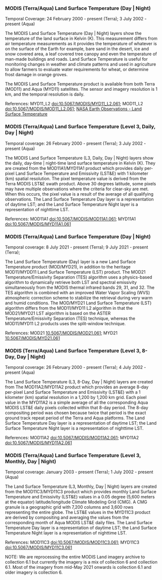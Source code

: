 ### MODIS (Terra/Aqua) Land Surface Temperature (Day | Night)
Temporal Coverage: 24 February 2000 - present (Terra); 3 July 2002 - present (Aqua)

The MODIS Land Surface Temperature (Day | Night) layers show the temperature of the land surface in Kelvin (K). This measurement differs from air temperature measurements as it provides the temperature of whatever is on the surface of the Earth for example, bare sand in the desert, ice and snow covered area, a leaf covered tree canopy and even the temperature of man-made buildings and roads. Land Surface Temperature is useful for monitoring changes in weather and climate patterns and used in agriculture to allow farmers to evaluate water requirements for wheat, or determine frost damage in orange groves.

The MODIS Land Surface Temperature product is available from both Terra (MOD11) and Aqua (MYD11) satellites. The sensor and imagery resolution is 1 km, and the temporal resolution is daily.

References: MYD11_L2 [doi:10.5067/MODIS/MYD11_L2.061](https://doi.org/10.5067/MODIS/MYD11_L2.061); MOD11_L2 [doi:10.5067/MODIS/MOD11_L2.061](https://doi.org/10.5067/MODIS/MOD11_L2.061); [NASA Earth Observations - Land Surface Temperature](https://neo.sci.gsfc.nasa.gov/view.php?datasetId=MOD11C1_M_LSTDA)

### MODIS (Terra/Aqua) Land Surface Temperature (Level 3, Daily, Day | Night)
Temporal coverage: 26 February 2000 - present (Terra); 3 July 2002 - present (Aqua)

The MODIS Land Surface Temperature (L3, Daily, Day | Night) layers show the daily, day-time | night-time land surface temperature in Kelvin (K). They are created from the MOD11A1/MYD11A1 product which provides daily per-pixel Land Surface Temperature and Emissivity (LST&E) with 1 kilometer (km) spatial resolution. The pixel temperature value is derived from the Terra MODIS LST&E swath product. Above 30 degrees latitude, some pixels may have multiple observations where the criteria for clear-sky are met. When this occurs, the pixel value is a result of the average of all qualifying observations. The Land Surface Temperature Day layer is a representation of daytime LST; and the Land Surface Temperature Night layer is a representation of nighttime LST.

References: MOD11A1 [doi:10.5067/MODIS/MOD11A1.061](https://doi.org/10.5067/MODIS/MOD11A1.061); MYD11A1 [doi:10.5067/MODIS/MYD11A1.061](https://doi.org/10.5067/MODIS/MYD11A1.061)

### MODIS (Terra/Aqua) Land Surface Temperature (Day | Night)
Temporal coverage: 8 July 2021 - present (Terra); 9 July 2021 - present (Terra);

The Land Surface Temperature (Day) layer is a new Land Surface Temperature product (MOD/MYD21), in addition to the heritage MOD11/MYDD11 Land Surface Temperature (LST) product. The MOD21 Temperature/Emissivity Separation (TES) algorithm uses a physics-based algorithm to dynamically retrieve both LST and spectral emissivity simultaneously from the MODIS thermal infrared bands 29, 31, and 32. The TES algorithm is combined with an improved Water Vapor Scaling (WVS) atmospheric correction scheme to stabilize the retrieval during very warm and humid conditions. The MOD/MYD21 Land Surface Temperature (LST) algorithm differs from the MOD11/MYD11 L2 algorithm in that the MOD21/MYD21 LST algorithm is based on the ASTER Temperature/Emissivity Separation (TES) technique, whereas the MOD11/MYD11 L2 products uses the split-window technique.

References: MOD21 [10.5067/MODIS/MOD21.061](https://doi.org/10.5067/MODIS/MOD21.061); MYD21 [10.5067/MODIS/MYD21.061](https://doi.org/10.5067/MODIS/MYD21.061)

### MODIS (Terra/Aqua) Land Surface Temperature (Level 3, 8-Day, Day | Night)
Temporal coverage: 26 February 2000 - present (Terra); 4 July 2002 - present (Aqua)

The Land Surface Temperature (L3, 8-Day, Day | Night) layers are created from The MOD11A2/MYD11A2 product which provides an average 8-day per-pixel Land Surface Temperature and Emissivity (LST&E) with a 1 kilometer (km) spatial resolution in a 1,200 by 1,200 km grid. Each pixel value in the MYD11A2 is a simple average of all the corresponding Aqua MODIS LST&E daily pixels collected within that 8-day period. The 8-day compositing period was chosen because twice that period is the exact ground track repeat period of the Terra and Aqua platforms. The Land Surface Temperature Day layer is a representation of daytime LST; the Land Surface Temperature Night layer is a representation of nighttime LST.

References: MOD11A2 [doi:10.5067/MODIS/MOD11A2.061](https://doi.org/10.5067/MODIS/MOD11A2.061); MYD11A2 [doi:10.5067/MODIS/MYD11A2.061](https://doi.org/10.5067/MODIS/MYD11A2.061)

### MODIS (Terra/Aqua) Land Surface Temperature (Level 3, Monthly, Day | Night)
Temporal coverage: January 2003 - present (Terra); 1 July 2002 - present (Aqua)

The Land Surface Temperature (L3, Monthly, Day | Night) layers are created from the MOD11C3/MYD11C3 product which provides monthly Land Surface Temperature and Emissivity (LST&E) values in a 0.05 degree (5,600 meters at the equator) latitude/longitude Climate Modeling Grid (CMG). A CMG granule is a geographic grid with 7,200 columns and 3,600 rows representing the entire globe. The LST&E values in the MYD11C3 product are derived by compositing and averaging the values from the corresponding month of Aqua MODIS LST&E daily files.  The Land Surface Temperature Day layer is a representation of daytime LST; the Land Surface Temperature Night layer is a representation of nighttime LST.

References: MOD11C3 [doi:10.5067/MODIS/MOD11C3.061](https://doi.org/10.5067/MODIS/MOD11C3.061); MYD11C3 [doi:10.5067/MODIS/MYD11C3.061](https://doi.org/10.5067/MODIS/MYD11C3.061)

NOTE: We are reprocessing the entire MODIS Land imagery archive to collection 6.1 but currently the imagery is a mix of collection 6 and collection 6.1. Most of the imagery from mid-May 2021 onwards is collection 6.1 and older imagery is collection 6.